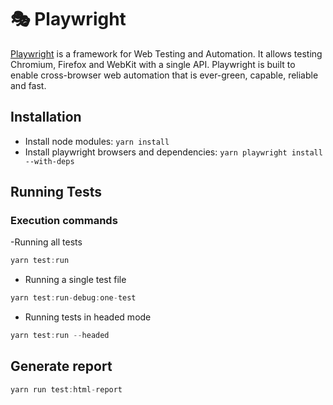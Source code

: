 # 🎭 Playwright

[Playwright](https://playwright.dev/docs/intro) is a framework for Web Testing and Automation. It allows testing Chromium, Firefox and WebKit with a single API. Playwright is built to enable cross-browser web automation that is ever-green, capable, reliable and fast.

## Installation

- Install node modules: `yarn install`
- Install playwright browsers and dependencies: `yarn playwright install --with-deps`

## Running Tests

### Execution commands

-Running all tests

```javascript
yarn test:run
```

- Running a single test file

```javascript
yarn test:run-debug:one-test
```

- Running tests in headed mode

```javascript
yarn test:run --headed
```

## Generate report

```javascript
yarn run test:html-report
```
